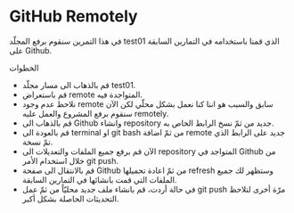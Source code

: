 # GitHub Remotely

في هذا التمرين سنقوم برفع المجلّد test01 الذي قمنا باستخدامه في التمارين السابقة على Github.

الخطوات 
- قم بالذهاب الى مسار مجلّد test01.
- قم باستعراض remote المتواجدة فيه. 
- نلاحظ عدم وجود remote سابق والسبب هو اننا كنا نعمل بشكل محلّي لكن الآن سنقوم برفع المشروع والعمل عليه remotely.
-  قم بالذهاب الى Github وانشاء repository جديد من ثمّ نسخ الرابط الخاص به. 
- قم بالعودة الى terminal او git bash من ثمّ اضافة remote جديد على الرابط الذي تمّ نسخة. 
- الآن قم برفع جميع الملفات والتعديلات الى repository المتواجد في Github من خلال استخدام الأمر git push. 
- قم بالانتقال الى صفحة Github من ثمّ اعادة تحميلها refresh وستظهر لك جميع الملفات التي قمت بانشائها في التمارين السابقة. 
- في حالة أردت، قم بانشاء ملف جديد محليّاً من ثمّ عمل git push مرّة أخرى لتلاحظ التحديثات الحاصلة بشكل أكبر. 
